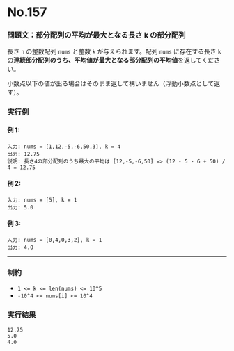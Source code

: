 # No.157

### 問題文：部分配列の平均が最大となる長さ k の部分配列

長さ `n` の整数配列 `nums` と整数 `k` が与えられます。配列 `nums` に存在する長さ `k` の**連続部分配列のうち、平均値が最大となる部分配列の平均値**を返してください。

小数点以下の値が出る場合はそのまま返して構いません（浮動小数点として返す）。

### 実行例

#### 例 1:

```
入力: nums = [1,12,-5,-6,50,3], k = 4
出力: 12.75
説明: 長さ4の部分配列のうち最大の平均は [12,-5,-6,50] => (12 - 5 - 6 + 50) / 4 = 12.75
```

#### 例 2:

```
入力: nums = [5], k = 1
出力: 5.0
```

#### 例 3:

```
入力: nums = [0,4,0,3,2], k = 1
出力: 4.0
```

---

### 制約

* `1 <= k <= len(nums) <= 10^5`
* `-10^4 <= nums[i] <= 10^4`

### 実行結果

```
12.75
5.0
4.0
```
